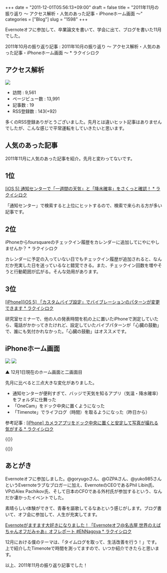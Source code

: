 +++
date = "2011-12-01T05:56:13+09:00"
draft = false
title = "2011年11月の振り返り 〜 アクセス解析・人気のあった記事・iPhoneホーム画面 〜"
categories = ["Blog"]
slug = "1598"
+++

Evernoteオフに参加して、卒業論文を書いて、学会に出て、ブログを書いた11月でした。

2011年10月の振り返り記事 : 2011年10月の振り返り 〜 アクセス解析・人気のあった記事・iPhoneホーム画面 〜 * ラクイシロク

## アクセス解析

![](/images/2011/12/1598_1.png)

* 訪問 : 9,561
* ページビュー数 : 13,991
* 記事数 : 19
* RSS登録数 : 143(+92)

多くのRSS登録ありがとうございました。先月とは違いヒット記事はありませんでしたが、こんな感じで平常運転をしていきたいと思います。

## 人気のあった記事

2011年11月に人気のあった記事を紹介。先月と変わってないです。

## 1位

[[iOS 5] 通知センターで「一週間の天気」と「降水確率」をさくっと確認！ * ラクイシロク](http://rakuishi.com/iphone/921/)

「通知センター」で検索すると上位にヒットするので、検索で来られる方が多い記事です。

## 2位

iPhoneからfoursquareのチェックイン履歴をカレンダーに追加してにやにやしませんか？ * ラクイシロク

カレンダーに予定の入っていない日でもチェックイン履歴が追加されると、なんだか充実した日を送っているなと錯覚できる。また、チェックイン回数を増やそうと行動範囲が広がる。そんな効用があります。

## 3位

[[iPhone][iOS 5] 「カスタムバイブ設定」でバイブレーションのパターンが変更できます * ラクイシロク](http://rakuishi.com/iphone/957/)

研究室セミナーで、他の人の発表時間を机の上に置いたiPhoneで測定していたら、電話がかかってきたけれど、設定していたバイブパターンが「心臓の鼓動」で、誰にも気付かれなかった。「心臓の鼓動」はオススメです。

## iPhoneホーム画面

![](/images/2011/12/1598_2.png) ![](/images/2011/12/1598_3.png)

▲ 12月1日現在のホーム画面と二画面目

先月に比べると三点大きな変化がありました。

* 通知センターが便利すぎて、バッジで天気を知るアプリ（気温・降水確率）をフォルダに仕舞った
* 「OneCam」をドック中央に置くようになった
* 「Timenote」でライフログ（時間）を取るようになった（昨日から）

参考記事 : [[iPhone] カメラアプリをドック中央に置くと安定して写真が撮れる気がする * ラクイシロク](http://rakuishi.com/iphone/1438/)

{{<app id="422845617" title="OneCam[連写,静音,ジオタグ] 2.5.1（￥170）" src="http://a3.mzstatic.com/us/r1000/084/Purple/f7/ee/21/mzl.abglnukj.100x100-75.png">}}

{{<app id="439176506" title="Timenote 1.7（￥85）" src="http://a5.mzstatic.com/us/r1000/064/Purple/15/26/20/mzl.ijwvakkx.100x100-75.png">}}

## あとがき

Evernoteオフに参加しました。@goryugoさん、@OZPAさん、@yuko985さんというEvernoteラブなブロガーに加え、EvernoteのCEOであるPhil Libin氏、VPのAlex Pachikov氏、そして日本のCFOである外村氏が参加するという、なんだか凄かったイベントでした。

素晴らしい体験ができて、青春を謳歌してるなあという感じがします。ブログ書いて、オフ会に参加して、人生が充実してます。

[Evernoteがますます大好きになりました！「Evernoteオフ@名古屋 世界のえばちゃんオフだみゃあ」オフレポート #ENNagoya * ラクイシロク](http://rakuishi.com/event/1288/)

12月における僕のテーマは、「タイムログを取って、生活改善を行う！」です。上で紹介したTimenoteで時間を測ってますので、いつか紹介できたらと思います。

以上、2011年11月の振り返り記事でした！
